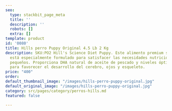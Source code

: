 ```yaml
---
seo:
  type: stackbit_page_meta
  title: ''
  description: ''
  robots: []
  extra: []
template: product
id: '0080'
title: Hills perro Puppy Original 4.5 Lb 2 Kg
description: SKU:PO2 Hill's Science Diet Puppy. Este alimento premium seco para cachorros
  está especialmente formulado para satisfacer las necesidades nutricionales de los
  pequeños. Proporciona DHA natural de aceite de pescado y niveles óptimos de minerales
  para favorecer el desarrollo del cerebro, ojos y esqueleto.
price: "400"
order: 
default_thumbnail_image: "/images/hills-perro-puppy-original.jpg"
default_original_image: "/images/hills-perro-puppy-original.jpg"
category: src/pages/category/perros-hills.md
featured: false

---
```

